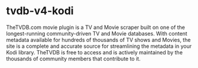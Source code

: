 # tvdb-v4-kodi

TheTVDB.com movie plugin is a TV and Movie scraper built on one of the longest-running community-driven TV and Movie databases. With content metadata available for hundreds of thousands of TV shows and Movies, the site is a complete and accurate source for streamlining the metadata in your Kodi library. TheTVDB is free to access and is actively maintained by the thousands of community members that contribute to it.
